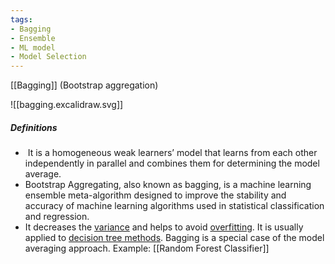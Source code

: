 ```yaml
---
tags:
- Bagging
- Ensemble
- ML model
- Model Selection
---
```


[[Bagging]] (Bootstrap aggregation)

![[bagging.excalidraw.svg]]

##### Definitions
-  It is a homogeneous weak learners’ model that learns from each other independently in parallel and combines them for determining the model average.
- Bootstrap Aggregating, also known as bagging, is a machine learning ensemble meta-algorithm designed to improve the stability and accuracy of machine learning algorithms used in statistical classification and regression.
- It decreases the [variance](https://www.geeksforgeeks.org/mathematics-mean-variance-and-standard-deviation/) and helps to avoid [overfitting](https://www.geeksforgeeks.org/underfitting-and-overfitting-in-machine-learning/). It is usually applied to [decision tree methods](https://www.geeksforgeeks.org/decision-tree/). Bagging is a special case of the model averaging approach.
Example: [[Random Forest Classifier]]